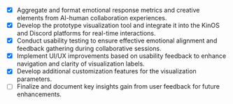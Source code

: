 - [X] Aggregate and format emotional response metrics and creative elements from AI-human collaboration experiences.
- [X] Develop the prototype visualization tool and integrate it into the KinOS and Discord platforms for real-time interactions.
- [X] Conduct usability testing to ensure effective emotional alignment and feedback gathering during collaborative sessions.
- [X] Implement UI/UX improvements based on usability feedback to enhance navigation and clarity of visualization labels.
- [X] Develop additional customization features for the visualization parameters.
- [ ] Finalize and document key insights gain from user feedback for future enhancements.